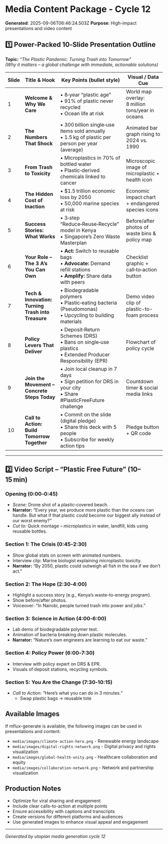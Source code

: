 # Media Content Package - Cycle 12

**Generated**: 2025-09-06T06:46:24.503Z
**Purpose**: High-impact presentations and video content

## 1️⃣ Power‑Packed 10‑Slide Presentation Outline  
**Topic:** *“The Plastic Pandemic: Turning Trash into Tomorrow”*  
*(Why it matters – a global challenge with immediate, actionable solutions)*  

| Slide | Title & Hook | Key Points (bullet style) | Visual / Data Cue |
|-------|--------------|---------------------------|-------------------|
| 1 | **Welcome & Why We Care** | • 8‑year “plastic age” <br>• 91% of plastic never recycled <br>• Ocean life at risk | World map overlay: 8 million tons/year in oceans |
| 2 | **The Numbers That Shock** | • 300 billion single‑use items sold annually <br>• 1.5 kg of plastic per person per year (average) | Animated bar graph rising to 2024 vs. 1990 |
| 3 | **From Trash to Toxicity** | • Microplastics in 70% of bottled water<br>• Plastic‑derived chemicals linked to cancer | Microscopic image of microplastic + health icon |
| 4 | **The Hidden Cost of Inaction** | • $1.5 trillion economic loss by 2050 <br>• 50,000 marine species at risk | Economic impact chart + endangered species icons |
| 5 | **Success Stories: What Works** | • 3‑step “Reduce‑Reuse‑Recycle” model in Kenya <br>• Singapore’s Zero Waste Masterplan | Before/after photos of waste bins & policy map |
| 6 | **Your Role – The 3 A’s You Can Own** | • **Act:** Switch to reusable bags<br>• **Advocate:** Demand refill stations<br>• **Amplify:** Share data with peers | Checklist graphic + call‑to‑action button |
| 7 | **Tech & Innovation: Turning Trash into Treasure** | • Biodegradable polymers <br>• Plastic‑eating bacteria (Pseudomonas) <br>• Upcycling to building materials | Demo video clip of plastic-to-foam process |
| 8 | **Policy Levers That Deliver** | • Deposit‑Return Schemes (DRS)<br>• Bans on single‑use plastics <br>• Extended Producer Responsibility (EPR) | Flowchart of policy cycle |
| 9 | **Join the Movement – Concrete Steps Today** | • Join local cleanup in 7 days<br>• Sign petition for DRS in your city<br>• Share #PlasticFreeFuture challenge | Countdown timer & social media links |
|10 | **Call to Action: Build Tomorrow Together** | • Commit on the slide (digital pledge) <br>• Share this deck with 5 people <br>• Subscribe for weekly action tips | Pledge button + QR code |

---

## 2️⃣ Video Script – “Plastic Free Future” (10–15 min)

### **Opening (0:00‑0:45)**  
- *Scene:* Drone shot of a plastic‑covered beach.  
- **Narrator:** “Every year, we produce more plastic than the oceans can handle. But what if that plastic could become our biggest ally instead of our worst enemy?”  
- *Cut to:* Quick montage – microplastics in water, landfill, kids using reusable bottles.

### **Section 1: The Crisis (0:45‑2:30)**  
- Show global stats on screen with animated numbers.  
- Interview clip: Marine biologist explaining microplastic toxicity.  
- **Narrator:** “By 2050, plastic could outweigh all fish in the sea if we don’t act.”

### **Section 2: The Hope (2:30‑4:00)**  
- Highlight a success story (e.g., Kenya’s waste-to-energy program).  
- Show before/after photos.  
- Voiceover: “In Nairobi, people turned trash into power and jobs.”

### **Section 3: Science in Action (4:00‑6:00)**  
- Lab demo of biodegradable polymer test.  
- Animation of bacteria breaking down plastic molecules.  
- **Narrator:** “Nature’s own engineers are learning to eat our waste.”

### **Section 4: Policy Power (6:00‑7:30)**  
- Interview with policy expert on DRS & EPR.  
- Visuals of deposit stations, recycling symbols.

### **Section 5: You Are the Change (7:30‑10:15)**  
- *Call to Action:* “Here’s what you can do in 3 minutes.”  
  - Swap plastic bags → reusable tote

## Available Images
If mflux-generate is available, the following images can be used in presentations and content:
- `media/images/climate-action-hero.png` - Renewable energy landscape
- `media/images/digital-rights-network.png` - Digital privacy and rights visualization  
- `media/images/global-health-unity.png` - Healthcare collaboration and equity
- `media/images/collaboration-network.png` - Network and partnership visualization

## Production Notes
- Optimize for viral sharing and engagement
- Include clear calls-to-action at multiple points
- Ensure accessibility with captions and transcripts
- Create versions for different platforms and audiences
- Use generated images to enhance visual appeal and engagement

---
*Generated by utopian media generation cycle 12*
